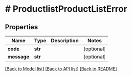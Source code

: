 # # ProductlistProductListError


## Properties 


Name | Type | Description | Notes
------------ | ------------- | ------------- | -------------
**code**| **str** |   | [optional]
**message**| **str** |   | [optional]


[[Back to Model list]](../../README.md#models) [[Back to API list]](../../README.md#endpoints) [[Back to README]](../../README.md)

